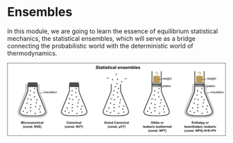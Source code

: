 Ensembles
=======================

In this module, we are going to learn the essence of equilibrium statistical mechanics, the statistical ensembles, which will serve as a bridge connecting the probabilistic world with the deterministic world of thermodynamics. 

![](./figs/ensembl.png)


